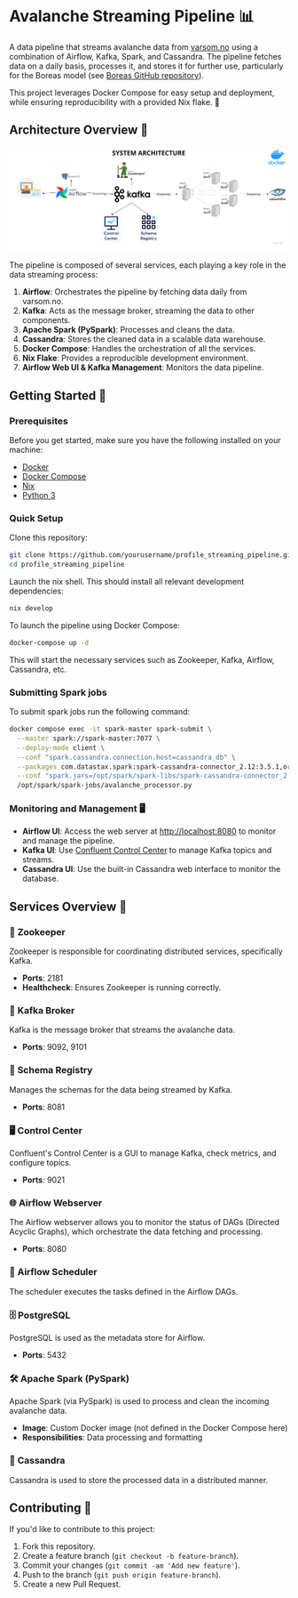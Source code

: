 # Avalanche Streaming Pipeline 📊

A data pipeline that streams avalanche data from [varsom.no](https://www.varsom.no/) using a combination of Airflow, Kafka, Spark, and Cassandra. The pipeline fetches data on a daily basis, processes it, and stores it for further use, particularly for the Boreas model (see [Boreas GitHub repository](https://github.com/VegSja/Boreas)).

This project leverages Docker Compose for easy setup and deployment, while ensuring reproducibility with a provided Nix flake. 🐳

## Architecture Overview 🔄
![Pipeline Architecture](architecture.png)

The pipeline is composed of several services, each playing a key role in the data streaming process:

1. **Airflow**: Orchestrates the pipeline by fetching data daily from varsom.no.
2. **Kafka**: Acts as the message broker, streaming the data to other components.
3. **Apache Spark (PySpark)**: Processes and cleans the data.
4. **Cassandra**: Stores the cleaned data in a scalable data warehouse.
5. **Docker Compose**: Handles the orchestration of all the services.
6. **Nix Flake**: Provides a reproducible development environment.
7. **Airflow Web UI & Kafka Management**: Monitors the data pipeline.



## Getting Started 🚀

### Prerequisites

Before you get started, make sure you have the following installed on your machine:

- [Docker](https://www.docker.com/)
- [Docker Compose](https://docs.docker.com/compose/install/)
- [Nix](https://nixos.org/nix/)
- [Python 3](https://www.python.org/)

### Quick Setup

Clone this repository:

```bash
git clone https://github.com/yourusername/profile_streaming_pipeline.git
cd profile_streaming_pipeline
```
Launch the nix shell. This should install all relevant development dependencies:
```sh
nix develop
```

To launch the pipeline using Docker Compose:

```bash
docker-compose up -d
```

This will start the necessary services such as Zookeeper, Kafka, Airflow, Cassandra, etc.

### Submitting Spark jobs
To submit spark jobs run the following command:
```sh
docker compose exec -it spark-master spark-submit \
  --master spark://spark-master:7077 \
  --deploy-mode client \
  --conf "spark.cassandra.connection.host=cassandra_db" \
  --packages com.datastax.spark:spark-cassandra-connector_2.12:3.5.1,org.apache.spark:spark-sql-kafka-0-10_2.12:3.3.2 \
  --conf "spark.jars=/opt/spark/spark-libs/spark-cassandra-connector_2.12-3.5.1.jar,/opt/spark/spark-libs/spark-sql-kafka-0-10_2.12-3.3.2.jar,/opt/spark/spark-libs/commons-pool2-2.11.1.jar,/opt/spark/spark-libs/kafka-clients-3.3.1.jar" \
  /opt/spark/spark-jobs/avalanche_processor.py
```
### Monitoring and Management 🖥️

- **Airflow UI**: Access the web server at [http://localhost:8080](http://localhost:8080) to monitor and manage the pipeline.
- **Kafka UI**: Use [Confluent Control Center](http://localhost:9021) to manage Kafka topics and streams.
- **Cassandra UI**: Use the built-in Cassandra web interface to monitor the database.

## Services Overview 🔧

### 🦄 **Zookeeper**
Zookeeper is responsible for coordinating distributed services, specifically Kafka.

- **Ports**: 2181
- **Healthcheck**: Ensures Zookeeper is running correctly.

### 📡 **Kafka Broker**
Kafka is the message broker that streams the avalanche data.

- **Ports**: 9092, 9101

### 📜 **Schema Registry**
Manages the schemas for the data being streamed by Kafka.

- **Ports**: 8081

### 🖥️ **Control Center**
Confluent's Control Center is a GUI to manage Kafka, check metrics, and configure topics.

- **Ports**: 9021

### 🌐 **Airflow Webserver**
The Airflow webserver allows you to monitor the status of DAGs (Directed Acyclic Graphs), which orchestrate the data fetching and processing.

- **Ports**: 8080

### 📅 **Airflow Scheduler**
The scheduler executes the tasks defined in the Airflow DAGs.

### 🗄️ **PostgreSQL**
PostgreSQL is used as the metadata store for Airflow.

- **Ports**: 5432

### 🛠 **Apache Spark (PySpark)**
Apache Spark (via PySpark) is used to process and clean the incoming avalanche data.

- **Image**: Custom Docker image (not defined in the Docker Compose here)
- **Responsibilities**: Data processing and formatting

### 💾 **Cassandra**
Cassandra is used to store the processed data in a distributed manner.

## Contributing 🤝

If you'd like to contribute to this project:

1. Fork this repository.
2. Create a feature branch (`git checkout -b feature-branch`).
3. Commit your changes (`git commit -am 'Add new feature'`).
4. Push to the branch (`git push origin feature-branch`).
5. Create a new Pull Request.

